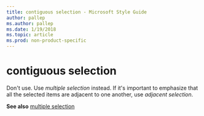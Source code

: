 ```yaml
---
title: contiguous selection - Microsoft Style Guide
author: pallep
ms.author: pallep
ms.date: 1/19/2018
ms.topic: article
ms.prod: non-product-specific
---
```


# contiguous selection

Don't use. Use *multiple selection* instead. If it's important to emphasize that all the selected items are adjacent to one another, use *adjacent selection*.

**See also** [multiple selection](../m/multiple-selection.md)
